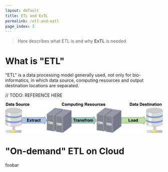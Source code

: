 ```yaml
---
layout: default
title: ETL and ExTL
permalink: /etl-and-extl
page_index: 3
---
```


> Here describes what ETL is and why **ExTL** is needed

# What is "ETL"

"ETL" is a data processing model generally used, not only for bio-informatics, in which data source, computing resources and output destination locations are separated.

// TODO: REFERENCE HERE

![](/assets/img/etl-general.png)

# "On-demand" ETL on Cloud

foobar